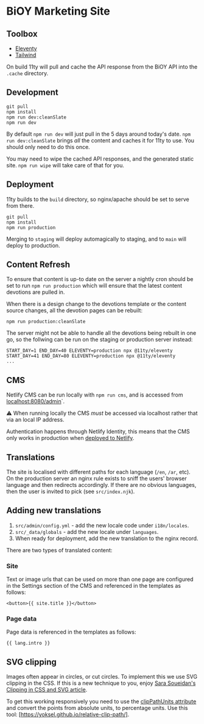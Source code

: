 # BiOY Marketing Site

## Toolbox

- [Eleventy](https://11ty.dev)
- [Tailwind](https://tailwindcss.com)

On build 11ty will pull and cache the API response from the BiOY API into the `.cache`
directory.

## Development

```
git pull
npm install
npm run dev:cleanSlate
npm run dev
```

By default `npm run dev` will just pull in the 5 days around today's date.
`npm run dev:cleanSlate` brings _all_ the content and caches it for 11ty to use. You
should only need to do this once.

You may need to wipe the cached API responses, and the generated static site.
`npm run wipe` will take care of that for you.

## Deployment

11ty builds to the `build` directory, so nginx/apache should be set to serve from there.

```
git pull
npm install
npm run production
```

Merging to `staging` will deploy automagically to staging, and to `main` will deploy to
production.

## Content Refresh

To ensure that content is up-to date on the server a nightly cron should be set to run
`npm run production` which will ensure that the latest content devotions are pulled in.

When there is a design change to the devotions template or the content source changes, all the devotion pages can be rebuilt:

```
npm run production:cleanSlate
```

The server might not be able to handle all the devotions being rebuilt in one go, so the follwing can be run on the staging or production server instead:

```
START_DAY=1 END_DAY=40 ELEVENTY=production npx @11ty/eleventy
START_DAY=41 END_DAY=80 ELEVENTY=production npx @11ty/eleventy
...
```

## CMS

Netlify CMS can be run locally with `npm run cms`, and is accessed from
[localhost:8080/admin](http://localhost:8080/admin)`.

⚠️ When running locally the CMS _must_ be accessed via localhost rather that via an local
IP address.

Authentication happens through Netlify Identity, this means that the CMS only works in
production when [deployed to Netlify](https://bioy-marketing.netlify.app/).

## Translations

The site is localised with different paths for each language (`/en`, `/ar`, etc). On the
production server an nginx rule exists to sniff the users' browser language and then
redirects accordingly. If there are no obvious languages, then the user is invited to pick
(see `src/index.njk`).

## Adding new translations

1. `src/admin/config.yml` - add the new locale code under `i18n/locales`.
2. `src/_data/globals` - add the new locale under `languages`.
3. When ready for deployment, add the new translation to the nginx record.

There are two types of translated content:

### Site

Text or image urls that can be used on more than one page are configured in the Settings
section of the CMS and referenced in the templates as follows:

```
<button>{{ site.title }}</button>
```

### Page data

Page data is referenced in the templates as follows:

```
{{ lang.intro }}
```

## SVG clipping

Images often appear in circles, or cut circles. To implement this we use SVG clipping in
the CSS. If this is a new technique to you, enjoy
[Sara Soueidan's Clipping in CSS and SVG article](https://www.sarasoueidan.com/blog/css-svg-clipping/).

To get this working responsively you need to use the
[clipPathUnits attribute](https://www.sarasoueidan.com/blog/css-svg-clipping/#clippathunits)
and convert the points from absolute units, to percentage units. Use this tool:
[https://yoksel.github.io/relative-clip-path/].
